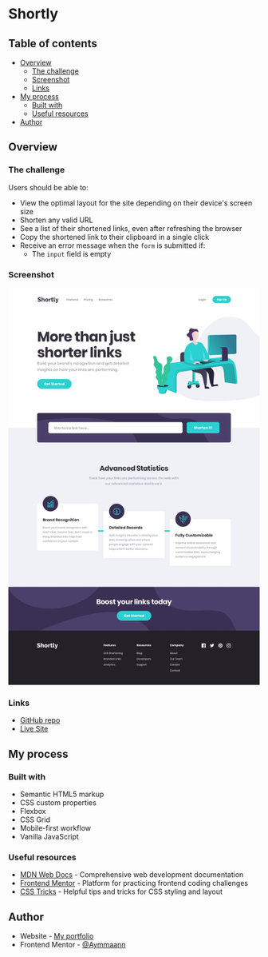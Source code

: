 # Shortly 

## Table of contents

- [Overview](#overview)
  - [The challenge](#the-challenge)
  - [Screenshot](#screenshot)
  - [Links](#links)
- [My process](#my-process)
  - [Built with](#built-with)
  - [Useful resources](#useful-resources)
- [Author](#author)

## Overview

### The challenge

Users should be able to:

- View the optimal layout for the site depending on their device's screen size
- Shorten any valid URL
- See a list of their shortened links, even after refreshing the browser
- Copy the shortened link to their clipboard in a single click
- Receive an error message when the `form` is submitted if:
  - The `input` field is empty

### Screenshot

![Screenshot](./images/screenshot.jpg)

### Links

- [GitHub repo](https://github.com/Aymmaann/Shortly)
- [Live Site]()

## My process

### Built with

- Semantic HTML5 markup
- CSS custom properties
- Flexbox
- CSS Grid
- Mobile-first workflow
- Vanilla JavaScript


### Useful resources

- [MDN Web Docs](https://developer.mozilla.org/) - Comprehensive web development documentation
- [Frontend Mentor](https://www.frontendmentor.io/challenges) - Platform for practicing frontend coding challenges
- [CSS Tricks](https://css-tricks.com/) - Helpful tips and tricks for CSS styling and layout


## Author

- Website - [My portfolio](https://ayman03-portfolio.netlify.app/)
- Frontend Mentor - [@Aymmaann](https://www.frontendmentor.io/profile/Aymmaann)
